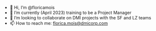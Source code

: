 - 👋 Hi, I’m @floricamois
- 🌱 I’m currently (April 2023) training to be a Project Manager
- 💞️ I’m looking to collaborate on DMI projects with the SF and LZ teams
- 📫 How to reach me: florica.mois@dmicorp.com

<!---
floricamois/floricamois is a ✨ special ✨ repository because its `README.md` (this file) appears on your GitHub profile.
You can click the Preview link to take a look at your changes.
--->
